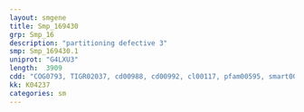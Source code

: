 ```yaml
---
layout: smgene
title: Smp_169430
grp: Smp_16
description: "partitioning defective 3"
smp: Smp_169430.1
uniprot: "G4LXU3"
length:  3909
cdd: "COG0793, TIGR02037, cd00988, cd00992, cl00117, pfam00595, smart00228"
kk: K04237
categories: sm
---
```


